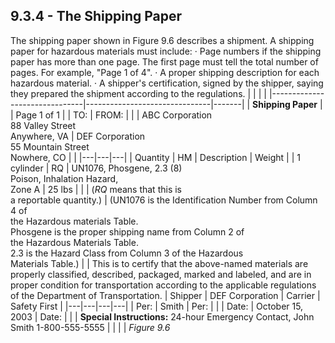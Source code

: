 ## 9.3.4 - The Shipping Paper
The shipping paper shown in Figure 9.6 describes a shipment. A shipping paper for hazardous materials must include:
· Page numbers if the shipping paper has more than one page. The first page must tell the total number of pages. For example, "Page 1 of 4".
· A proper shipping description for each hazardous material.
· A shipper's certification, signed by the shipper, saying they prepared the shipment according to the regulations.
|                               |                               |       |
|-------------------------------|-------------------------------|-------|
| **Shipping Paper**             |                               | Page 1 of 1 |
| TO:                           | FROM:                         |       |
| ABC Corporation<br>88 Valley Street<br>Anywhere, VA | DEF Corporation<br>55 Mountain Street<br>Nowhere, CO |       |
|---|---|---|
| Quantity | HM | Description | Weight |
| 1 cylinder | RQ | UN1076, Phosgene, 2.3 (8)<br>Poison, Inhalation Hazard,<br>Zone A | 25 lbs |
|  | (*RQ* means that this is<br>a reportable quantity.) | (UN1076 is the Identification Number from Column 4 of<br>the Hazardous materials Table.<br>Phosgene is the proper shipping name from Column 2 of<br>the Hazardous Materials Table.<br>2.3 is the Hazard Class from Column 3 of the Hazardous<br>Materials Table.) |  |
This is to certify that the above-named materials are properly classified, described, packaged, marked and labeled, and are in proper condition for transportation according to the applicable regulations of the Department of Transportation.
| Shipper | DEF Corporation | Carrier | Safety First |
|---|---|---|---|
| Per: | Smith | Per: |  |
| Date: | October 15, 2003 | Date: |  |
| **Special Instructions:** 24-hour Emergency Contact, John Smith 1-800-555-5555 | | | |
_Figure 9.6_